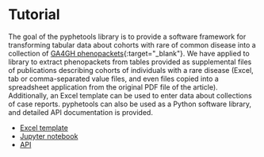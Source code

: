 # Tutorial


The goal of the pyphetools library is to provide a software framework for transforming tabular
data about cohorts with rare of common disease into a collection
of [GA4GH phenopackets](https://phenopacket-schema.readthedocs.io/en/latest/){:target="\_blank"}. We have applied to library
to extract phenopackets from tables provided as supplemental files of publications describing cohorts of individuals with a rare disease
(Excel, tab or comma-separated value files, and even files copied into a spreadsheet application from the original PDF file of the article).
Additionally, an Excel template can be used to enter data about collections of case reports. pyphetools can also be used as a Python software library,
and detailed API documentation is provided.

- [Excel template](template.md)
- [Jupyter notebook](jupyter.md)
- [API](../api/overview.md)














